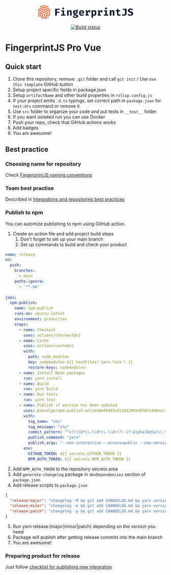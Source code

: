 <p align="center">
  <a href="https://fingerprintjs.com">
    <img src="resources/logo.svg" alt="FingerprintJS" width="312px" />
  </a>
</p>
<p align="center">
  <a href="https://github.com/fingerprintjs/library-template-typescript/actions/workflows/build.yml">
    <img src="https://github.com/fingerprintjs/library-template-typescript/actions/workflows/build.yml/badge.svg" alt="Build status">
  </a>
</p>

# FingerprintJS Pro Vue

## Quick start

1. Clone this repository, remove `.git` folder and call `git init` / Use `Use this template` GitHub button
2. Setup project specific fields in package.json
3. Setup `artifactName` and other build properties in `rollup.config.js`
4. If your project emits `.d.ts` typings, set correct path in `package.json` for `test:dts` command or remove it 
5. Use `src` folder to organize your code and put tests in `__test__` folder
6. If you want isolated run you can use Docker
7. Push your repo, check that GitHub actions works
8. Add badges
9. You are awesome!

## Best practice

### Choosing name for repository

Check [FingerprintJS naming conventions](https://github.com/fingerprintjs/home/wiki/FingerprintJS-Naming-Conventions)

### Team best practise

Described in [Integrations and repositories best practices](https://github.com/fingerprintjs/home/wiki/Integrations-and-repositories-best-practices)

### Publish to npm

You can automize publishing to npm using GitHub action.

1. Create an action file and add project build steps
   1. Don't forget to set up your main branch
   2. Set up commands to build and check your product

```yaml
name: release
on:
  push:
    branches:
      - main
    paths-ignore:
      - '**.md'

jobs:
  npm-publish:
    name: npm-publish
    runs-on: ubuntu-latest
    environment: production
    steps:
      - name: Checkout
        uses: actions/checkout@v2
      - name: Cache
        uses: actions/cache@v2
        with:
          path: node_modules
          key: nodemodules-${{ hashFiles('yarn.lock') }}
          restore-keys: nodemodules-
      - name: Install Node packages
        run: yarn install
      - name: Build
        run: yarn build
      - name: Run tests
        run: yarn test
      - name: Publish if version has been updated
        uses: pascalgn/npm-publish-action@e05dd3cd13412801d978714d8eac1cb922826da1
        with:
          tag_name: "v%s"
          tag_message: "v%s"
          commit_pattern: "^v?(\\d+\\.\\d+\\.\\d+(?:-(?:alpha|beta)\\.\\d+)?)$"
          publish_command: "yarn"
          publish_args: "--non-interactive --access=public --new-version"
        env:
          GITHUB_TOKEN: ${{ secrets.GITHUB_TOKEN }}
          NPM_AUTH_TOKEN: ${{ secrets.NPM_AUTH_TOKEN }}
```
2. Add `NPM_AUTH_TOKEN` to the repository secrets area
3. Add `generate-changelog` package in `devDependencies` section of `package.json`
4. Add release scripts to `package.json`
```json
{
  "release:major": "changelog -M && git add CHANGELOG.md && yarn version --major --no-git-tag-version",
  "release:minor": "changelog -m && git add CHANGELOG.md && yarn version --minor --no-git-tag-version",
  "release:patch": "changelog -p && git add CHANGELOG.md && yarn version --patch --no-git-tag-version"
}
```
5. Run yarn release:(major|minor|patch) depending on the version you need
6. Package will publish after getting release commits into the main branch
7. You are awesome!

### Preparing product for release
Just follow [checklist for publishing new integration](https://github.com/fingerprintjs/home/wiki/Checklist-for-publishing-new-integration)
